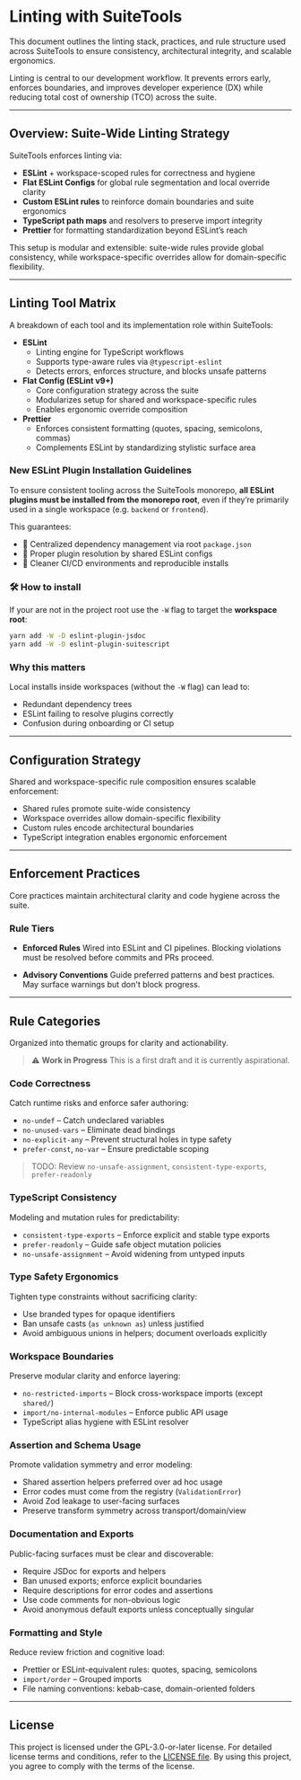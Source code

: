 # Linting with SuiteTools

This document outlines the linting stack, practices, and rule structure used across SuiteTools to ensure consistency, architectural integrity, and scalable ergonomics.

Linting is central to our development workflow. It prevents errors early, enforces boundaries, and improves developer experience (DX) while reducing total cost of ownership (TCO) across the suite.

---

## Overview: Suite-Wide Linting Strategy

SuiteTools enforces linting via:

- **ESLint** + workspace-scoped rules for correctness and hygiene
- **Flat ESLint Configs** for global rule segmentation and local override clarity
- **Custom ESLint rules** to reinforce domain boundaries and suite ergonomics
- **TypeScript path maps** and resolvers to preserve import integrity
- **Prettier** for formatting standardization beyond ESLint’s reach

This setup is modular and extensible: suite-wide rules provide global consistency, while workspace-specific overrides allow for domain-specific flexibility.

---

## Linting Tool Matrix

A breakdown of each tool and its implementation role within SuiteTools:

- **ESLint**
  - Linting engine for TypeScript workflows
  - Supports type-aware rules via `@typescript-eslint`
  - Detects errors, enforces structure, and blocks unsafe patterns
- **Flat Config (ESLint v9+)**
  - Core configuration strategy across the suite
  - Modularizes setup for shared and workspace-specific rules
  - Enables ergonomic override composition
- **Prettier**
  - Enforces consistent formatting (quotes, spacing, semicolons, commas)
  - Complements ESLint by standardizing stylistic surface area

### New ESLint Plugin Installation Guidelines

To ensure consistent tooling across the SuiteTools monorepo, **all ESLint plugins must be installed from the monorepo root**, even if they’re primarily used in a single workspace (e.g. `backend` or `frontend`).

This guarantees:

- 🔧 Centralized dependency management via root `package.json`
- 🧵 Proper plugin resolution by shared ESLint configs
- 🚀 Cleaner CI/CD environments and reproducible installs

### 🛠 How to install

If your are not in the project root use the `-W` flag to target the **workspace root**:

```bash
yarn add -W -D eslint-plugin-jsdoc
yarn add -W -D eslint-plugin-suitescript
```

### Why this matters

Local installs inside workspaces (without the `-W` flag) can lead to:

- Redundant dependency trees
- ESLint failing to resolve plugins correctly
- Confusion during onboarding or CI setup

---

## Configuration Strategy

Shared and workspace-specific rule composition ensures scalable enforcement:

- Shared rules promote suite-wide consistency
- Workspace overrides allow domain-specific flexibility
- Custom rules encode architectural boundaries
- TypeScript integration enables ergonomic enforcement

---

## Enforcement Practices

Core practices maintain architectural clarity and code hygiene across the suite.

### Rule Tiers

- **Enforced Rules**
  Wired into ESLint and CI pipelines. Blocking violations must be resolved before commits and PRs proceed.

- **Advisory Conventions**
  Guide preferred patterns and best practices. May surface warnings but don't block progress.

---

## Rule Categories

Organized into thematic groups for clarity and actionability.

> ⚠️ **Work in Progress**
> This is a first draft and it is currently aspirational.

### Code Correctness

Catch runtime risks and enforce safer authoring:

- `no-undef` – Catch undeclared variables
- `no-unused-vars` – Eliminate dead bindings
- `no-explicit-any` – Prevent structural holes in type safety
- `prefer-const`, `no-var` – Ensure predictable scoping

> TODO: Review `no-unsafe-assignment`, `consistent-type-exports`, `prefer-readonly`

### TypeScript Consistency

Modeling and mutation rules for predictability:

- `consistent-type-exports` – Enforce explicit and stable type exports
- `prefer-readonly` – Guide safe object mutation policies
- `no-unsafe-assignment` – Avoid widening from untyped inputs

### Type Safety Ergonomics

Tighten type constraints without sacrificing clarity:

- Use branded types for opaque identifiers
- Ban unsafe casts (`as unknown as`) unless justified
- Avoid ambiguous unions in helpers; document overloads explicitly

### Workspace Boundaries

Preserve modular clarity and enforce layering:

- `no-restricted-imports` – Block cross-workspace imports (except `shared/`)
- `import/no-internal-modules` – Enforce public API usage
- TypeScript alias hygiene with ESLint resolver

### Assertion and Schema Usage

Promote validation symmetry and error modeling:

- Shared assertion helpers preferred over ad hoc usage
- Error codes must come from the registry (`ValidationError`)
- Avoid Zod leakage to user-facing surfaces
- Preserve transform symmetry across transport/domain/view

### Documentation and Exports

Public-facing surfaces must be clear and discoverable:

- Require JSDoc for exports and helpers
- Ban unused exports; enforce explicit boundaries
- Require descriptions for error codes and assertions
- Use code comments for non-obvious logic
- Avoid anonymous default exports unless conceptually singular

### Formatting and Style

Reduce review friction and cognitive load:

- Prettier or ESLint-equivalent rules: quotes, spacing, semicolons
- `import/order` – Grouped imports
- File naming conventions: kebab-case, domain-oriented folders

---

## License

This project is licensed under the GPL-3.0-or-later license. For detailed license terms and conditions, refer to the [LICENSE file](../LICENSE). By using this project, you agree to comply with the terms of the license.
